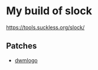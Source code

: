 # My build of slock

https://tools.suckless.org/slock/

## Patches

* [dwmlogo](https://tools.suckless.org/slock/patches/dwmlogo/)
